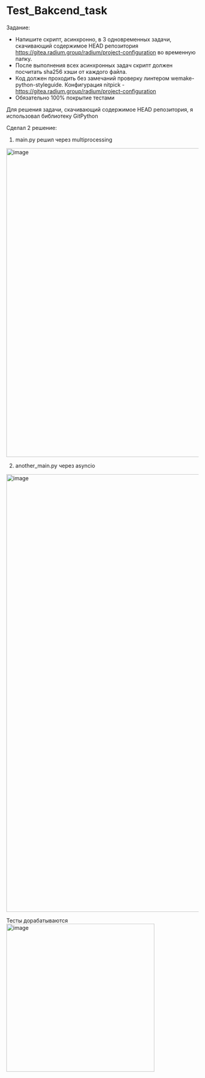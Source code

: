 # Test_Bakcend_task

Задание:
- Напишите скрипт, асинхронно, в 3 одновременных задачи, скачивающий содержимое HEAD репозитория https://gitea.radium.group/radium/project-configuration во временную папку.
- После выполнения всех асинхронных задач скрипт должен посчитать sha256 хэши от каждого файла.
- Код должен проходить без замечаний проверку линтером wemake-python-styleguide. Конфигурация nitpick - https://gitea.radium.group/radium/project-configuration
- Обязательно 100% покрытие тестами

Для решения задачи, скачивающий содержимое HEAD репозитория, я использовал библиотеку GitPython

Сделал 2 решение:
1) main.py решил через multiprocessing
<img width="810" alt="image" src="https://user-images.githubusercontent.com/70702619/228180569-d7704194-d290-44ea-94b8-4175d904a583.png">

2) another_main.py через asyncio
<img width="1148" alt="image" src="https://user-images.githubusercontent.com/70702619/228180477-c7e60d38-6d17-4f47-b2b6-9c31e2ca8995.png">

Тесты дорабатываются 
<img width="388" alt="image" src="https://user-images.githubusercontent.com/70702619/228180775-6ba91ab6-e1d4-4cf2-8bfb-1c79f26db9ee.png">

